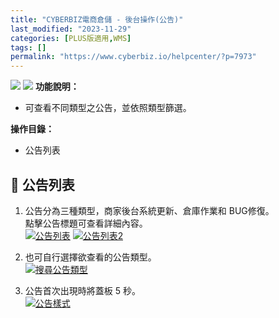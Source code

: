 ```yaml
---
title: "CYBERBIZ電商倉儲 - 後台操作(公告)"
last_modified: "2023-11-29"
categories: [PLUS版適用,WMS]
tags: []
permalink: "https://www.cyberbiz.io/helpcenter/?p=7973"
---
```


![](https://www.cyberbiz.io/helpcenter/wp-content/uploads/一般版1.png)
![](https://www.cyberbiz.io/helpcenter/wp-content/uploads/PLUS版3.png)
**功能說明：**  

* 可查看不同類型之公告，並依照類型篩選。

**操作目錄：**

* 公告列表

## 📌 公告列表



1. 公告分為三種類型，商家後台系統更新、倉庫作業和 BUG修復。  
點擊公告標題可查看詳細內容。  
[![公告列表](https://www.cyberbiz.io/support/wp-content/uploads/WMS-商家後台操作手冊-公告01.png)](https://www.cyberbiz.io/support/wp-content/uploads/WMS-商家後台操作手冊-公告01.png) [![公告列表2](https://www.cyberbiz.io/support/wp-content/uploads/WMS-商家後台操作手冊-公告02.png)](https://www.cyberbiz.io/support/wp-content/uploads/WMS-商家後台操作手冊-公告02.png)



2. 也可自行選擇欲查看的公告類型。  
[![搜尋公告類型](https://www.cyberbiz.io/support/wp-content/uploads/WMS-商家後台操作手冊-公告03.png)](https://www.cyberbiz.io/support/wp-content/uploads/WMS-商家後台操作手冊-公告03.png)



3. 公告首次出現時將蓋板 5 秒。  
[![公告樣式](https://www.cyberbiz.io/support/wp-content/uploads/WMS-商家後台操作手冊-公告04.png)](https://www.cyberbiz.io/support/wp-content/uploads/WMS-商家後台操作手冊-公告04.png)



